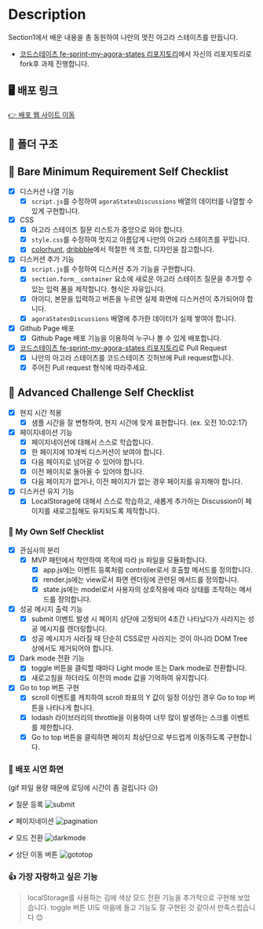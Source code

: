 # Description

Section1에서 배운 내용을 총 동원하여 나만의 멋진 아고라 스테이츠를 만듭니다.

- [코드스테이츠 fe-sprint-my-agora-states 리포지토리](https://github.com/codestates-seb/fe-sprint-my-agora-states)에서 자신의 리포지토리로 fork후 과제 진행합니다.

## 🖥 배포 링크

[👉 배포 웹 사이트 이동](https://nalsae.github.io/fe-sprint-my-agora-states/)

## 📑 폴더 구조

## 📌 Bare Minimum Requirement Self Checklist

- [x] 디스커션 나열 기능
  - [x] `script.js`를 수정하여 `agoraStatesDiscussions` 배열의 데이터를 나열할 수 있게 구현합니다.
- [x] CSS
  - [x] 아고라 스테이츠 질문 리스트가 중앙으로 와야 합니다.
  - [x] `style.css`를 수정하여 멋지고 아름답게 나만의 아고라 스테이츠를 꾸밉니다.
  - [x] [colorhunt](https://colorhunt.co/palettes/popular), [dribbble](https://dribbble.com/)에서 적절한 색 조합, 디자인을 참고합니다.
- [x] 디스커션 추가 기능
  - [x] `script.js`를 수정하여 디스커션 추가 기능을 구현합니다.
  - [x] `section.form__container` 요소에 새로운 아고라 스테이츠 질문을 추가할 수 있는 입력 폼을 제작합니다. 형식은 자유입니다.
  - [x] 아이디, 본문을 입력하고 버튼을 누르면 실제 화면에 디스커션이 추가되어야 합니다.
  - [x] `agoraStatesDiscussions` 배열에 추가한 데이터가 실제 쌓여야 합니다.
- [x] Github Page 배포
  - [x] Github Page 배포 기능을 이용하여 누구나 볼 수 있게 배포합니다.
- [x] [코드스테이츠 fe-sprint-my-agora-states 리포지토리](https://github.com/codestates-seb/fe-sprint-my-agora-states)로 Pull Request
  - [x] 나만의 아고라 스테이츠를 코드스테이츠 깃허브에 Pull request합니다.
  - [x] 주어진 Pull request 형식에 따라주세요.

## 📌 Advanced Challenge Self Checklist

- [x] 현지 시간 적용
  - [x] 샘플 시간을 잘 변형하여, 현지 시간에 맞게 표현합니다. (ex. 오전 10:02:17)
- [x] 페이지네이션 기능
  - [x] 페이지네이션에 대해서 스스로 학습합니다.
  - [x] 한 페이지에 10개씩 디스커션이 보여야 합니다.
  - [x] 다음 페이지로 넘어갈 수 있어야 합니다.
  - [x] 이전 페이지로 돌아올 수 있어야 합니다.
  - [x] 다음 페이지가 없거나, 이전 페이지가 없는 경우 페이지를 유지해야 합니다.
- [x] 디스커션 유지 기능
  - [x] LocalStorage에 대해서 스스로 학습하고, 새롭게 추가하는 Discussion이 페이지를 새로고침해도 유지되도록 제작합니다.

### 📌 My Own Self Checklist

- [x] 관심사의 분리
  - [x] MVP 패턴에서 착안하여 목적에 따라 js 파일을 모듈화합니다.
    - [x] app.js에는 이벤트 등록처럼 controller로서 호출할 메서드를 정의합니다.
    - [x] render.js에는 view로서 화면 렌더링에 관련된 메서드를 정의합니다.
    - [x] state.js에는 model로서 사용자의 상호작용에 따라 상태를 조작하는 메서드를 정의합니다.
- [x] 성공 메시지 출력 기능
  - [x] submit 이벤트 발생 시 페이지 상단에 고정되어 4초간 나타났다가 사라지는 성공 메시지를 렌더링합니다.
  - [x] 성공 메시지가 사라질 때 단순히 CSS로만 사라지는 것이 아니라 DOM Tree 상에서도 제거되어야 합니다.
- [x] Dark mode 전환 기능
  - [x] toggle 버튼을 클릭할 때마다 Light mode 또는 Dark mode로 전환합니다.
  - [x] 새로고침을 하더라도 이전의 mode 값을 기억하여 유지합니다.
- [x] Go to top 버튼 구현
  - [x] scroll 이벤트를 캐치하여 scroll 좌표의 Y 값이 일정 이상인 경우 Go to top 버튼을 나타나게 합니다.
  - [x] lodash 라이브러리의 throttle을 이용하여 너무 많이 발생하는 스크롤 이벤트를 제한합니다.
  - [x] Go to top 버튼을 클릭하면 페이지 최상단으로 부드럽게 이동하도록 구현합니다.

### 📌 배포 시연 화면

(gif 파일 용량 때문에 로딩에 시간이 좀 걸립니다 😥)

✔ 질문 등록
![submit](https://user-images.githubusercontent.com/101828759/236219993-d0170471-b264-4dbb-a7f0-cae37898953c.gif)

✔ 페이지네이션
![pagination](https://user-images.githubusercontent.com/101828759/236221220-e179080d-2513-498b-a9a2-5b22f8e1d68b.gif)

✔ 모드 전환
![darkmode](https://user-images.githubusercontent.com/101828759/236220133-646bdf59-9559-4d11-877c-f420e939246a.gif)

✔ 상단 이동 버튼
![gototop](https://user-images.githubusercontent.com/101828759/236224597-d0ba8c51-1ae5-4f9e-a170-3c5846513c5e.gif)

### 👍 가장 자랑하고 싶은 기능

> localStorage를 사용하는 김에 색상 모드 전환 기능을 추가적으로 구현해 보았습니다. toggle 버튼 UI도 마음에 들고 기능도 잘 구현된 것 같아서 만족스럽습니다 😊

